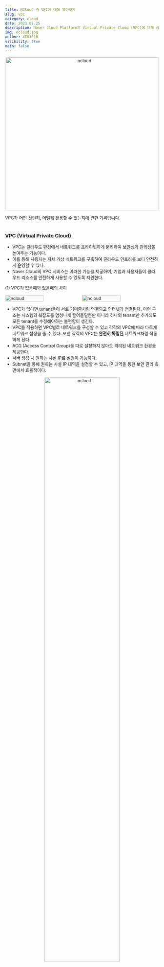 ```yaml
---
title: NCloud 속 VPC에 대해 알아보자
slug: vpc
category: cloud
date: 2023.07.25
description: Naver Cloud Platform의 Virtual Private Cloud (VPC)에 대해 공부한 내용
img: ncloud.jpg
author: XIO1016
visibility: true
main: false
---
```



<p align="center">
<img src="../../images/ncloud.jpg" alt="ncloud" width="500">
</p>

VPC가 어떤 것인지, 어떻게 활용할 수 있는지에 관한 기록입니다.

#
### VPC (Virtual Private Cloud)

- VPC는 클라우드 환경에서 네트워크를 프라이빗하게 분리하여 보안성과 관리성을 높여주는 기능이다.
- 이를 통해 사용자는 자체 가상 네트워크를 구축하여 클라우드 인프라를 보다 안전하게 운영할 수 있다.
- Naver Cloud의 VPC 서비스는 이러한 기능을 제공하며, 기업과 사용자들이 클라우드 리소스를 안전하게 사용할 수 있도록 지원한다.

(1) VPC가 없을때와 있을때의 차이

<div style="display: flex; justify-content: center;">
  <img src="/vpc/1.png" alt="ncloud" style="width: 50%;">
  <img src="/vpc/2.png" alt="ncloud" style="width: 50%;">
</div>

- VPC가 없다면 tenant들이 서로 거미줄처럼 연결되고 인터넷과 연결된다. 이런 구조는 시스템의 복잡도를 엄청나게 끌어올릴뿐만 아니라 하나의 tenant만 추가되도 모든 tenant를 수정해야하는 불편함이 생긴다.
- VPC를 적용하면 VPC별로 네트워크를 구성할 수 있고 각각의 VPC에 따라 다르게 네트워크 설정을 줄 수 있다. 또한 각각의 VPC는 **완전히 독립된** 네트워크처럼 작동하게 된다.
- ACG (Access Control Group)을 따로 설정하지 않아도 격리된 네트워크 환경을 제공한다.
- 서버 생성 시 원하는 사설 IP로 설정이 가능하다.
- Subnet을 통해 원하는 사설 IP 대역을 설정할 수 있고, IP 대역을 통한 보안 관리 측면에서 효율적이다.

<p align="center">
<img src="/vpc/3.png" alt="ncloud" style="width: 70%;">
</p>

- VPC는 공인 Subnet(Public Subnet- 인터넷 연결됨) 또는 사설 Subnet(Private Subnet- 인터넷 연결 안됨)으로 나뉘어 용도에 맞는 아키텍처를 구성할 수 있다. 외부 연결이 필수인 웹 서버는 Front-end 서브넷에 배치를 하고, 제한적으로 외부 연결이 필요한 서버는 오직 NAT 게이트웨이 통해 접속하는 서브넷에 배치하여 비즈니스 요구 사항을 충족시키는 형태이다.
- 기타 구성

    - Internet Gateway: VPC에 붙어 있는 라우팅 테이블과 외부 인터넷을 연결해주는 통로
    - 네트워크 ACL, ACG: 방화벽과 같은 역할을 하며 인바운드 트래픽과 아웃바운드 트래픽 보안정책을 설정할 수 있다.
    - NAT Gateway: 비공인 IP를 가진 고객의 서버가 공인 IP 주소를 가진 외부 서버와 통신할 수 있도록 연결하는 NAT 서비스

#
> 비슷한 이름이지만 다른 VPN
### VPN (Virtual Private Network)

- VPN은 공용 네트워크(예: 인터넷)를 통해 데이터를 암호화하여 보안적으로 안전한 사설 네트워크처럼 통신하는 기술이다.
- 일반적으로 인터넷을 통해 연결되는 장소(예: 가정, 사무실)의 사용자들이 사설 네트워크 내 리소스에 접근하거나 데이터를 안전하게 전송하기 위해 사용된다.
- VPN을 이용하면 외부에서도 내부 네트워크에 접속한 것처럼 보이지만, 데이터는 암호화되어 보안이 강화된다.

##
#### VPC와 차이
- VPN과 VPC는 서로 다른 개념이지만, 클라우드 환경에서 VPC 내에 있는 리소스들과 외부 네트워크 간의 안전한 통신을 위해 함께 사용될 수 있다.

- 예를 들어, 기업이 클라우드 환경에 VPC를 구성하여 클라우드 리소스를 안전하게 운영하는 동시에, 회사 사무실의 로컬 네트워크와 VPC 간에 안전한 통신을 위해 VPN을 설정할 수 있다.

- 이렇게 하면 기업 직원들은 회사 사무실 내에서 작업하듯이 클라우드 내 리소스에 접근할 수 있으며, 데이터는 VPN을 통해 암호화되어 전송되어 보안성이 높아진다.


요약하면, VPN은 인터넷을 통해 데이터를 암호화하여 안전하게 통신하는 기술이며, 
VPC는 클라우드 환경에서 사용자가 자체 가상 네트워크를 구성할 수 있는 기능이다. 
클라우드 환경에서 이 둘을 함께 사용하여 안전하고 효율적인 네트워크 환경을 구축할 수 있다.

